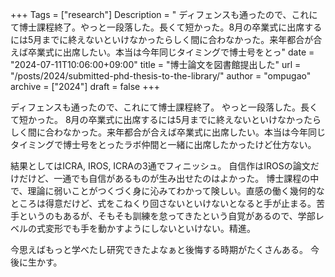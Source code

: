 +++
Tags = ["research"]
Description = " ディフェンスも通ったので、これにて博士課程終了。やっと一段落した。長くて短かった。8月の卒業式に出席するには5月までに終えないといけなかったらしく間に合わなかった。来年都合が合えば卒業式に出席したい。本当は今年同じタイミングで博士号をとっ"
date = "2024-07-11T10:06:00+09:00"
title = "博士論文を図書館提出した"
url = "/posts/2024/submitted-phd-thesis-to-the-library/"
author = "ompugao"
archive = ["2024"]
draft = false
+++

<body>
<p>ディフェンスも通ったので、これにて博士課程終了。
やっと一段落した。長くて短かった。
8月の卒業式に出席するには5月までに終えないといけなかったらしく間に合わなかった。来年都合が合えば卒業式に出席したい。本当は今年同じタイミングで博士号をとったラボ仲間と一緒に出席したかったけど仕方ない。</p>

<p>結果としてはICRA, IROS, ICRAの3通でフィニッシュ。
自信作はIROSの論文だけだけど、一通でも自信があるものが生み出せたのはよかった。
博士課程の中で、理論に弱いことがつくづく身に沁みてわかって険しい。直感の働く幾何的なところは得意だけど、式をこねくり回さないといけないとなると手が止まる。苦手というのもあるが、そもそも訓練を怠ってきたという自覚があるので、学部レベルの式変形でも手を動かすようにしないといけない。精進。</p>

<p>今思えばもっと学べたし研究できたよなぁと後悔する時期がたくさんある。
今後に生かす。</p>
</body>
